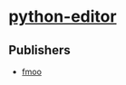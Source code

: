 # [python-editor](https://pypi.org/project/python-editor)



## Publishers
- [fmoo](https://pypi.org/user/fmoo)

